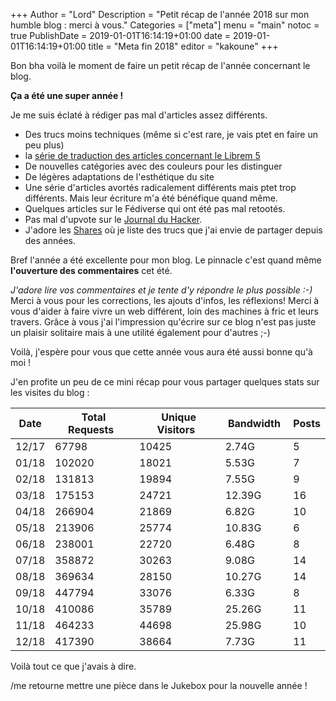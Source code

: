 +++
Author = "Lord"
Description = "Petit récap de l'année 2018 sur mon humble blog : merci à vous."
Categories = ["meta"]
menu = "main"
notoc = true
PublishDate = 2019-01-01T16:14:19+01:00
date = 2019-01-01T16:14:19+01:00
title = "Meta fin 2018"
editor = "kakoune"
+++

Bon bha voilà le moment de faire un petit récap de l'année concernant le blog.

**Ça a été une super année !**

Je me suis éclaté à rédiger pas mal d'articles assez différents.

  - Des trucs moins techniques (même si c'est rare, je vais ptet en faire un peu plus)
  - la [série de traduction des articles concernant le Librem 5](https://lord.re/categories/librem/)
  - De nouvelles catégories avec des couleurs pour les distinguer
  - De légères adaptations de l'esthétique du site
  - Une série d'articles avortés radicalement différents mais ptet trop différents. Mais leur écriture m'a été bénéfique quand même.
  - Quelques articles sur le Fédiverse qui ont été pas mal retootés.
  - Pas mal d'upvote sur le [Journal du Hacker](https://www.journalduhacker.net/).
  - J'adore les [Shares](https://lord.re/shares/) où je liste des trucs que j'ai envie de partager depuis des années.

Bref l'année a été excellente pour mon blog.
Le pinnacle c'est quand même **l'ouverture des commentaires** cet été.

*J'adore lire vos commentaires et je tente d'y répondre le plus possible :-)*
Merci à vous pour les corrections, les ajouts d'infos, les réflexions!
Merci à vous d'aider à faire vivre un web différent, loin des machines à fric et leurs travers.
Grâce à vous j'ai l'impression qu'écrire sur ce blog n'est pas juste un plaisir solitaire mais à une utilité également pour d'autres ;-)

Voilà, j'espère pour vous que cette année vous aura été aussi bonne qu'à moi !

J'en profite un peu de ce mini récap pour vous partager quelques stats sur les visites du blog :

|  Date  |  Total Requests  |  Unique Visitors  |  Bandwidth  | Posts |
|--------|------------------|-------------------|-------------|-------|
|  12/17 |            67798 |             10425 |       2.74G |     5 |
|  01/18 |           102020 |             18021 |       5.53G |     7 |
|  02/18 |           131813 |             19894 |       7.55G |     9 |
|  03/18 |           175153 |             24721 |      12.39G |    16 |
|  04/18 |           266904 |             21869 |       6.82G |    10 |
|  05/18 |           213906 |             25774 |      10.83G |     6 |
|  06/18 |           238001 |             22720 |       6.48G |     8 |
|  07/18 |           358872 |             30263 |       9.08G |    14 |
|  08/18 |           369634 |             28150 |      10.27G |    14 |
|  09/18 |           447794 |             33076 |       6.33G |     8 |
|  10/18 |           410086 |             35789 |      25.26G |    11 |
|  11/18 |           464233 |             44698 |      25.98G |    10 |
|  12/18 |           417390 |             38664 |       7.73G |    11 |

Voilà tout ce que j'avais à dire.

/me retourne mettre une pièce dans le Jukebox pour la nouvelle année !
